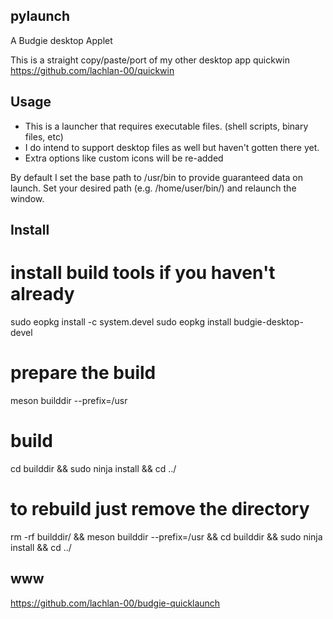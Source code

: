 pylaunch
--------

A Budgie desktop Applet

This is a straight copy/paste/port of my other desktop app quickwin
https://github.com/lachlan-00/quickwin

Usage
-----

 * This is a launcher that requires executable files. (shell scripts, binary files, etc)
 * I do intend to support desktop files as well but haven't gotten there yet.
 * Extra options like custom icons will be re-added

By default I set the base path to /usr/bin to provide guaranteed data on launch.
Set your desired path (e.g. /home/user/bin/) and relaunch the window.


Install
-------

# install build tools if you haven't already
sudo eopkg install -c system.devel
sudo eopkg install budgie-desktop-devel

# prepare the build
meson builddir --prefix=/usr

# build
cd builddir && sudo ninja install && cd ../

# to rebuild just remove the directory
rm -rf builddir/ && meson builddir --prefix=/usr && cd builddir && sudo ninja install && cd ../

www
---
https://github.com/lachlan-00/budgie-quicklaunch


